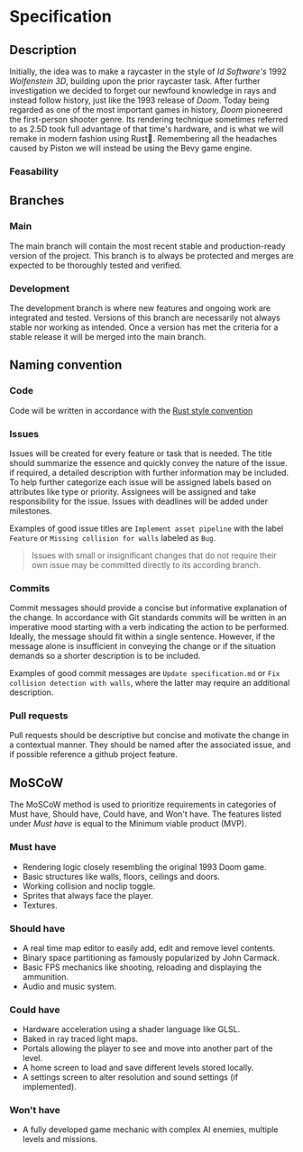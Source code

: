 # Specification

## Description

Initially, the idea was to make a raycaster in the style of *Id Software's* 1992 *Wolfenstein 3D*, building upon the prior raycaster task. After further investigation we decided to forget our newfound knowledge in rays and instead follow history, just like the 1993 release of *Doom*. Today being regarded as one of the most important games in history, *Doom* pioneered the first-person shooter genre. Its rendering technique sometimes referred to as 2.5D took full advantage of that time's hardware, and is what we will remake in modern fashion using Rust🦀. Remembering all the headaches caused by Piston we will instead be using the Bevy game engine.

### Feasability

## Branches

### Main

The main branch will contain the most recent stable and production-ready version of the project. This branch is to always be protected and merges are expected to be thoroughly tested and verified.

### Development

The development branch is where new features and ongoing work are integrated and tested. Versions of this branch are necessarily not always stable nor working as intended. Once a version has met the criteria for a stable release it will be merged into the main branch.

## Naming convention

### Code

Code will be written in accordance with the [Rust style convention](https://doc.rust-lang.org/1.0.0/style/style/README.html)

### Issues

Issues will be created for every feature or task that is needed. The title should summarize the essence and quickly convey the nature of the issue. if required, a detailed description with further information may be included. To help further categorize each issue will be assigned labels based on attributes like type or priority. Assignees will be assigned and take responsibility for the issue. Issues with deadlines will be added under milestones. 

Examples of good issue titles are `Implement asset pipeline` with the label `Feature` or `Missing collision for walls` labeled as `Bug`.

> Issues with small or insignificant changes that do not require their own issue may be committed directly to its according branch.

### Commits

Commit messages should provide a concise but informative explanation of the change. In accordance with Git standards commits will be written in an imperative mood starting with a verb indicating the action to be performed. Ideally, the message should fit within a single sentence. However, if the message alone is insufficient in conveying the change or if the situation demands so a shorter description is to be included. 

Examples of good commit messages are `Update specification.md` or `Fix collision detection with walls`, where the latter may require an additional description.

### Pull requests

Pull requests should be descriptive but concise and motivate the change in a contextual manner. They should be named after the associated issue, and if possible reference a github project feature. 

## MoSCoW

The MoSCoW method is used to prioritize requirements in categories of Must have, Should have, Could have, and Won't have. The features listed under *Must have* is equal to the Minimum viable product (MVP).

### Must have

* Rendering logic closely resembling the original 1993 Doom game.
* Basic structures like walls, floors, ceilings and doors.
* Working collision and noclip toggle.
* Sprites that always face the player.
* Textures.

### Should have

* A real time map editor to easily add, edit and remove level contents.
* Binary space partitioning as famously popularized by John Carmack.
* Basic FPS mechanics like shooting, reloading and displaying the ammunition.
* Audio and music system.

### Could have

* Hardware acceleration using a shader language like GLSL.
* Baked in ray traced light maps.
* Portals allowing the player to see and move into another part of the level.
* A home screen to load and save different levels stored locally.
* A settings screen to alter resolution and sound settings (if implemented).

### Won't have

* A fully developed game mechanic with complex AI enemies, multiple levels and missions.
